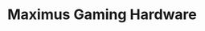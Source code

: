 ---
title: "Maximus Gaming Hardware"
url: /ciudad-autonoma-de-buenos-aires/maximus-gaming-hardware/
shop: Computer
---